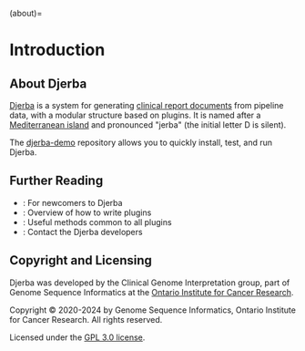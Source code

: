 (about)=

# Introduction

## About Djerba

[Djerba](https://github.com/oicr-gsi/djerba) is a system for generating [clinical report documents](https://github.com/oicr-gsi/djerba/blob/main/examples/WGTS/PLACEHOLDER-v1_report.clinical.pdf) from pipeline data, with a modular structure based on plugins. It is named after a [Mediterranean island](https://en.wikipedia.org/wiki/Djerba) and pronounced "jerba" (the initial letter D is silent).

The [djerba-demo](https://github.com/oicr-gsi/djerba-demo) repository allows you to quickly install, test, and run Djerba.

## Further Reading

- [](getting_started): For newcomers to Djerba
- [](plugin_developers_guide): Overview of how to write plugins
- [](plugin_methods): Useful methods common to all plugins
- [](contact): Contact the Djerba developers

## Copyright and Licensing

Djerba was developed by the Clinical Genome Interpretation group, part of Genome Sequence Informatics at the [Ontario Institute for Cancer Research](https://oicr.on.ca/).

Copyright &copy; 2020-2024 by Genome Sequence Informatics, Ontario Institute for Cancer Research. All rights reserved.

Licensed under the [GPL 3.0 license](https://www.gnu.org/licenses/gpl-3.0.en.html).
